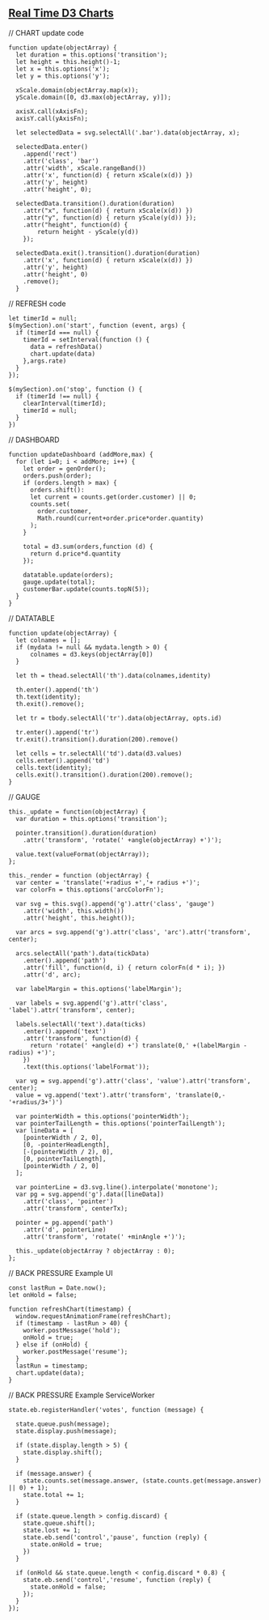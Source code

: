 ## [Real Time D3 Charts](https://rluta.github.io/d3-realtime/)

//  CHART update code

    function update(objectArray) {
      let duration = this.options('transition');
      let height = this.height()-1;
      let x = this.options('x');
      let y = this.options('y');

      xScale.domain(objectArray.map(x));
      yScale.domain([0, d3.max(objectArray, y)]);

      axisX.call(xAxisFn);
      axisY.call(yAxisFn);

      let selectedData = svg.selectAll('.bar').data(objectArray, x);

      selectedData.enter()
        .append('rect')
        .attr('class', 'bar')
        .attr('width', xScale.rangeBand())
        .attr('x', function(d) { return xScale(x(d)) })
        .attr('y', height)
        .attr('height', 0);

      selectedData.transition().duration(duration)
        .attr("x", function(d) { return xScale(x(d)) })
        .attr("y", function(d) { return yScale(y(d)) });
        .attr("height", function(d) {
            return height - yScale(y(d))
        });

      selectedData.exit().transition().duration(duration)
        .attr('x', function(d) { return xScale(x(d)) })
        .attr('y', height)
        .attr('height', 0)
        .remove();
      }

//  REFRESH code

    let timerId = null;
    $(mySection).on('start', function (event, args) {
      if (timerId === null) {
        timerId = setInterval(function () {
          data = refreshData()
          chart.update(data)
        },args.rate)
      }
    });

    $(mySection).on('stop', function () {
      if (timerId !== null) {
        clearInterval(timerId);
        timerId = null;
      }
    })

//  DASHBOARD

    function updateDashboard (addMore,max) {
      for (let i=0; i < addMore; i++) {
        let order = genOrder();
        orders.push(order);
        if (orders.length > max) {
          orders.shift():
          let current = counts.get(order.customer) || 0;
          counts.set(
            order.customer,
            Math.round(current+order.price*order.quantity)
          );
        }

        total = d3.sum(orders,function (d) {
          return d.price*d.quantity
        });

        datatable.update(orders);
        gauge.update(total);
        customerBar.update(counts.topN(5));
      }
    }

//  DATATABLE

    function update(objectArray) {
      let colnames = [];
      if (mydata != null && mydata.length > 0) {
          colnames = d3.keys(objectArray[0])
      }

      let th = thead.selectAll('th').data(colnames,identity)

      th.enter().append('th')
      th.text(identity);
      th.exit().remove();

      let tr = tbody.selectAll('tr').data(objectArray, opts.id)

      tr.enter().append('tr')
      tr.exit().transition().duration(200).remove()

      let cells = tr.selectAll('td').data(d3.values)
      cells.enter().append('td')
      cells.text(identity);
      cells.exit().transition().duration(200).remove();
    }

//  GAUGE

    this._update = function(objectArray) {
      var duration = this.options('transition');

      pointer.transition().duration(duration)
        .attr('transform', 'rotate(' +angle(objectArray) +')');

      value.text(valueFormat(objectArray));
    };

    this._render = function (objectArray) {
      var center = 'translate('+radius +','+ radius +')';
      var colorFn = this.options('arcColorFn');

      var svg = this.svg().append('g').attr('class', 'gauge')
        .attr('width', this.width())
        .attr('height', this.height());

      var arcs = svg.append('g').attr('class', 'arc').attr('transform', center);

      arcs.selectAll('path').data(tickData)
        .enter().append('path')
        .attr('fill', function(d, i) { return colorFn(d * i); })
        .attr('d', arc);

      var labelMargin = this.options('labelMargin');

      var labels = svg.append('g').attr('class', 'label').attr('transform', center);

      labels.selectAll('text').data(ticks)
        .enter().append('text')
        .attr('transform', function(d) {
          return 'rotate(' +angle(d) +') translate(0,' +(labelMargin - radius) +')';
        })
        .text(this.options('labelFormat'));

      var vg = svg.append('g').attr('class', 'value').attr('transform', center);
      value = vg.append('text').attr('transform', 'translate(0,-'+radius/3+')')

      var pointerWidth = this.options('pointerWidth');
      var pointerTailLength = this.options('pointerTailLength');
      var lineData = [
        [pointerWidth / 2, 0],
        [0, -pointerHeadLength],
        [-(pointerWidth / 2), 0],
        [0, pointerTailLength],
        [pointerWidth / 2, 0]
      ];

      var pointerLine = d3.svg.line().interpolate('monotone');
      var pg = svg.append('g').data([lineData])
        .attr('class', 'pointer')
        .attr('transform', centerTx);

      pointer = pg.append('path')
        .attr('d', pointerLine)
        .attr('transform', 'rotate(' +minAngle +')');

      this._update(objectArray ? objectArray : 0);
    };

//  BACK PRESSURE Example UI

    const lastRun = Date.now();
    let onHold = false;

    function refreshChart(timestamp) {
      window.requestAnimationFrame(refreshChart);
      if (timestamp - lastRun > 40) {
        worker.postMessage('hold');
        onHold = true;
      } else if (onHold) {
        worker.postMessage('resume');
      }
      lastRun = timestamp;
      chart.update(data);
    }


//  BACK PRESSURE Example ServiceWorker

    state.eb.registerHandler('votes', function (message) {

      state.queue.push(message);
      state.display.push(message);

      if (state.display.length > 5) {
        state.display.shift();
      }

      if (message.answer) {
        state.counts.set(message.answer, (state.counts.get(message.answer) || 0) + 1);
        state.total += 1;
      }

      if (state.queue.length > config.discard) {
        state.queue.shift();
        state.lost += 1;
        state.eb.send('control','pause', function (reply) {
          state.onHold = true;
        })
      }

      if (onHold && state.queue.length < config.discard * 0.8) {
        state.eb.send('control','resume', function (reply) {
          state.onHold = false;
        });
      }
    });
